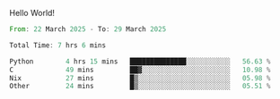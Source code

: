 Hello World!

<!--START_SECTION:waka-->

```rust
From: 22 March 2025 - To: 29 March 2025

Total Time: 7 hrs 6 mins

Python        4 hrs 15 mins   ██████████████░░░░░░░░░░░   56.63 %
C             49 mins         ██▓░░░░░░░░░░░░░░░░░░░░░░   10.98 %
Nix           27 mins         █▒░░░░░░░░░░░░░░░░░░░░░░░   05.98 %
Other         24 mins         █▒░░░░░░░░░░░░░░░░░░░░░░░   05.51 %
```

<!--END_SECTION:waka-->
